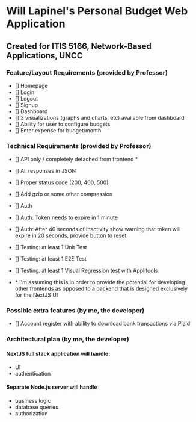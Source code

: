 # Will Lapinel's Personal Budget Web Application

## Created for ITIS 5166, Network-Based Applications, UNCC

### Feature/Layout Requirements (provided by Professor)

- [] Homepage
- [] Login
- [] Logout
- [] Signup
- [] Dashboard
- [] 3 visualizations (graphs and charts, etc) available from dashboard
- [] Ability for user to configure budgets
- [] Enter expense for budget/month

### Technical Requirements (provided by Professor)

- [] API only / completely detached from frontend *
- [] All responses in JSON
- [] Proper status code (200, 400, 500)
- [] Add gzip or some other compression
- [] Auth
- [] Auth: Token needs to expire in 1 minute
- [] Auth: After 40 seconds of inactivity show warning that token will expire in 20 seconds, provide button to reset
- [] Testing: at least 1 Unit Test
- [] Testing: at least 1 E2E Test
- [] Testing: at least 1 Visual Regression test with Applitools

- \* I'm assuming this is in order to provide the potential for developing other frontends as opposed to a backend that is designed exclusively for the NextJS UI

### Possible extra features (by me, the developer)

- [] Account register with ability to download bank transactions via Plaid

### Architectural plan (by me, the developer)

#### NextJS full stack application will handle: 

- UI 
- authentication 

#### Separate Node.js server will handle 

- business logic 
- database queries
- authorization 


